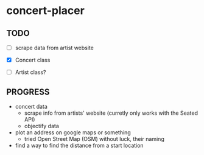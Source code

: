 # concert-placer
## TODO
- [ ] scrape data from artist website
- [x] Concert class
- [ ] Artist class?


## PROGRESS 
- concert data
  - scrape info from artists' website (curretly only works with the Seated API)
  - objectify data
- plot an address on google maps or something
  - tried Open Street Map (OSM) without luck, their naming 
- find a way to find the distance from a start location
